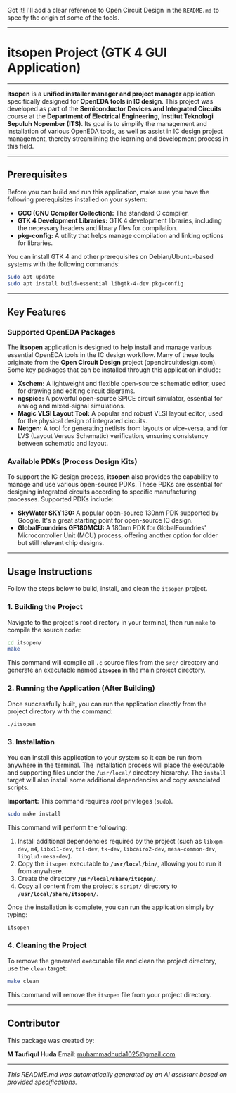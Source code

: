 Got it! I'll add a clear reference to Open Circuit Design in the `README.md` to specify the origin of some of the tools.

---

# itsopen Project (GTK 4 GUI Application)

---

**itsopen** is a **unified installer manager and project manager** application specifically designed for **OpenEDA tools in IC design**. This project was developed as part of the **Semiconductor Devices and Integrated Circuits** course at the **Department of Electrical Engineering, Institut Teknologi Sepuluh Nopember (ITS)**. Its goal is to simplify the management and installation of various OpenEDA tools, as well as assist in IC design project management, thereby streamlining the learning and development process in this field.

---

## Prerequisites

Before you can build and run this application, make sure you have the following prerequisites installed on your system:

* **GCC (GNU Compiler Collection):** The standard C compiler.
* **GTK 4 Development Libraries:** GTK 4 development libraries, including the necessary headers and library files for compilation.
* **pkg-config:** A utility that helps manage compilation and linking options for libraries.

You can install GTK 4 and other prerequisites on Debian/Ubuntu-based systems with the following commands:

```bash
sudo apt update
sudo apt install build-essential libgtk-4-dev pkg-config
```

---

## Key Features

### Supported OpenEDA Packages

The **itsopen** application is designed to help install and manage various essential OpenEDA tools in the IC design workflow. Many of these tools originate from the **Open Circuit Design** project (opencircuitdesign.com). Some key packages that can be installed through this application include:

* **Xschem:** A lightweight and flexible open-source schematic editor, used for drawing and editing circuit diagrams.
* **ngspice:** A powerful open-source SPICE circuit simulator, essential for analog and mixed-signal simulations.
* **Magic VLSI Layout Tool:** A popular and robust VLSI layout editor, used for the physical design of integrated circuits.
* **Netgen:** A tool for generating netlists from layouts or vice-versa, and for LVS (Layout Versus Schematic) verification, ensuring consistency between schematic and layout.

### Available PDKs (Process Design Kits)

To support the IC design process, **itsopen** also provides the capability to manage and use various open-source PDKs. These PDKs are essential for designing integrated circuits according to specific manufacturing processes. Supported PDKs include:

* **SkyWater SKY130:** A popular open-source 130nm PDK supported by Google. It's a great starting point for open-source IC design.
* **GlobalFoundries GF180MCU:** A 180nm PDK for GlobalFoundries' Microcontroller Unit (MCU) process, offering another option for older but still relevant chip designs.

---

## Usage Instructions

Follow the steps below to build, install, and clean the `itsopen` project.

### 1. Building the Project

Navigate to the project's root directory in your terminal, then run `make` to compile the source code:

```bash
cd itsopen/
make
```

This command will compile all `.c` source files from the `src/` directory and generate an executable named **`itsopen`** in the main project directory.

### 2. Running the Application (After Building)

Once successfully built, you can run the application directly from the project directory with the command:

```bash
./itsopen
```

### 3. Installation

You can install this application to your system so it can be run from anywhere in the terminal. The installation process will place the executable and supporting files under the `/usr/local/` directory hierarchy. The `install` target will also install some additional dependencies and copy associated scripts.

**Important:** This command requires *root* privileges (`sudo`).

```bash
sudo make install
```

This command will perform the following:
1.  Install additional dependencies required by the project (such as `libxpm-dev`, `m4`, `libx11-dev`, `tcl-dev`, `tk-dev`, `libcairo2-dev`, `mesa-common-dev`, `libglu1-mesa-dev`).
2.  Copy the `itsopen` executable to **`/usr/local/bin/`**, allowing you to run it from anywhere.
3.  Create the directory **`/usr/local/share/itsopen/`**.
4.  Copy all content from the project's `script/` directory to **`/usr/local/share/itsopen/`**.

Once the installation is complete, you can run the application simply by typing:

```bash
itsopen
```

### 4. Cleaning the Project

To remove the generated executable file and clean the project directory, use the `clean` target:

```bash
make clean
```

This command will remove the `itsopen` file from your project directory.

---

## Contributor

This package was created by:

**M Taufiqul Huda**
Email: muhammadhuda1025@gmail.com

---

*This README.md was automatically generated by an AI assistant based on provided specifications.*